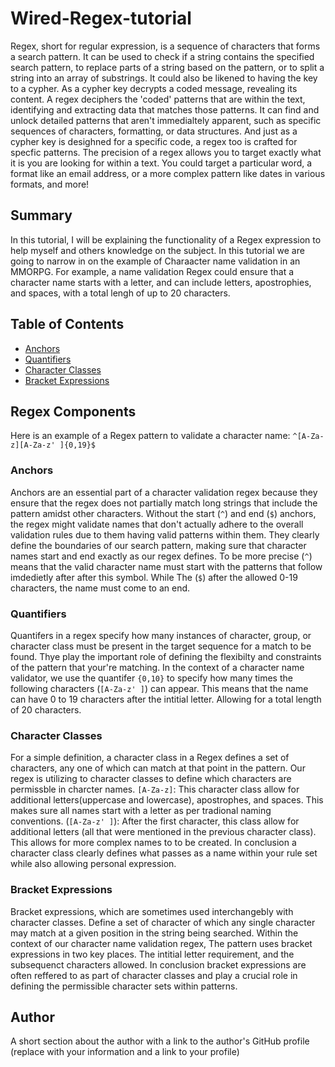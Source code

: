 # Wired-Regex-tutorial

Regex, short for regular expression, is a sequence of characters that forms a search pattern. It can be used to check if a string contains the specified search pattern, to replace parts of a string based on the pattern, or to split a string into an array of substrings. It could also be likened to having the key to a cypher. As a cypher key decrypts a coded message, revealing its content. A regex deciphers the 'coded' patterns that are within the text, identifying and extracting data that matches those patterns. It can find and unlock detailed patterns that aren't immedialtely apparent, such as specific sequences of characters, formatting, or data structures. And just as a cypher key is desighned for a specific code, a regex too is crafted for specfic patterns. The precision of a regex allows you to target exactly what it is you are looking for within a text. You could target a particular word, a format like an email address, or a more complex pattern like dates in various formats, and more!

## Summary

In this tutorial, I will be explaining the functionality of a Regex expression to help myself and others knowledge on the subject. In this tutorial we are going to narrow in on the example of Charaacter name validation in an MMORPG. For example, a name validation Regex could ensure that a character name starts with a letter, and can include letters, apostrophies, and spaces, with a total lengh of up to 20 characters. 
## Table of Contents

- [Anchors](#anchors)
- [Quantifiers](#quantifiers)
- [Character Classes](#character-classes)
- [Bracket Expressions](#bracket-expressions)

## Regex Components
 Here is an example of a Regex pattern to validate a character name: 
 `^[A-Za-z][A-Za-z' ]{0,19}$`

### Anchors
Anchors are an essential part of a character validation regex because they ensure that the regex does not partially match long strings that include the pattern amidst other characters. Without the start (`^`) and end (`$`) anchors, the regex might validate names that don't actually adhere to the overall validation rules due to them having valid patterns within them. They clearly define the boundaries of our search pattern, making sure that character names start and end exactly as our regex defines. To be more precise (`^`) means that the valid character name must start with the patterns that follow imdedietly after after this symbol. While The (`$`) after the allowed 0-19 characters, the name must come to an end. 
### Quantifiers
Quantifers in a regex specify how many instances of character, group, or character class must be present in the target sequence for a match to be found. Thye play the important role of defining the flexibilty and constraints of the pattern that your're matching. 
In the context of a character name validator, we use the quantifer `{0,10}` to specify how many times the following characters (`[A-Za-z' ]`) can appear. This means that the name can have 0 to 19 characters after the intitial letter. Allowing for a total length of 20 characters. 
### Character Classes
For a simple definition, a character class in a Regex defines a set of characters, any one of which can match at that point in the pattern. Our regex is utilizing to character classes to define which characters are permissble in charcter names. 
`[A-Za-z]`: This character class allow for additional letters(uppercase and lowercase), apostrophes, and spaces. This makes sure all names start with a letter as per tradional naming conventions. 
(`[A-Za-z' ]`): After the first character, this class allow for additional letters (all that were mentioned in the previous character class). This allows for more complex names to to be created.
In conclusion a character class clearly defines what passes as a name within your rule set while also allowing personal expression. 
 
### Bracket Expressions
Bracket expressions, which are sometimes used interchangebly with character classes. Define a set of character of which any single character may match at a given position in the string being searched. Within the context of our character name validation regex, The pattern uses bracket expressions in two key places. The intitial letter requirement, and the subsequenct characters allowed. 
In conclusion bracket expressions are often reffered to as part of character classes and play a crucial role in defining the permissible character sets within patterns. 
## Author

A short section about the author with a link to the author's GitHub profile (replace with your information and a link to your profile)
